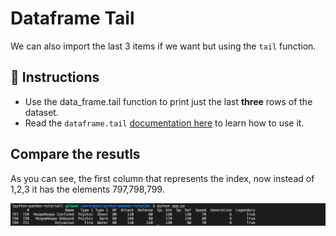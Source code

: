 # Dataframe Tail

We can also import the last 3 items if we want but using the `tail` function.

## 📝 Instructions

- Use the data_frame.tail function to print just the last **three** rows of the dataset.
- Read the `dataframe.tail` [documentation here](https://pandas.pydata.org/docs/reference/api/pandas.DataFrame.tail.html) to learn how to use it.

## Compare the resutls

As you can see, the first column that represents the index, now instead of 1,2,3 it has the elements 797,798,799.

![print file](../../assets/tail.png)